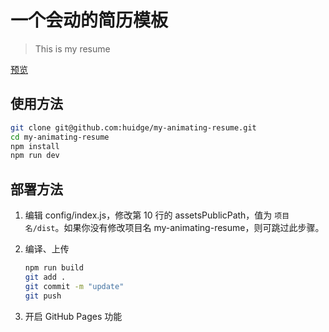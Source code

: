 # 一个会动的简历模板

> This is my resume

[预览](https://huidge.github.io/my-animating-resume/public/)

## 使用方法

``` bash
git clone git@github.com:huidge/my-animating-resume.git
cd my-animating-resume
npm install
npm run dev
```

## 部署方法


1. 编辑 config/index.js，修改第 10 行的 assetsPublicPath，值为 `项目名/dist`。如果你没有修改项目名 my-animating-resume，则可跳过此步骤。

2. 编译、上传
    ``` bash
    npm run build
    git add .
    git commit -m "update"
    git push
    ```

3. 开启 GitHub Pages 功能


